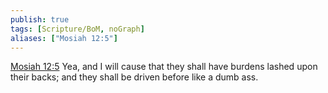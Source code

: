 ```yaml
---
publish: true
tags: [Scripture/BoM, noGraph]
aliases: ["Mosiah 12:5"]
---
```

[Mosiah 12:5](https://churchofjesuschrist.org/study/scriptures/bofm/mosiah/12?lang=eng&id=p5#p5) Yea, and I will cause that they shall have burdens lashed upon their backs; and they shall be driven before like a dumb ass.
